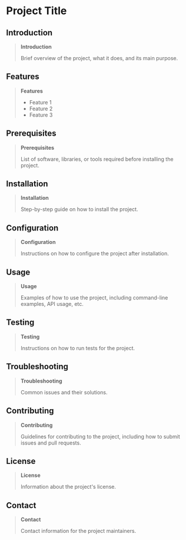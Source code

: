 # Project Title

## Introduction

> **Introduction**
> 
> Brief overview of the project, what it does, and its main purpose.

## Features

> **Features**
> 
> - Feature 1
> - Feature 2
> - Feature 3

## Prerequisites

> **Prerequisites**
> 
> List of software, libraries, or tools required before installing the project.

## Installation

> **Installation**
> 
> Step-by-step guide on how to install the project.

## Configuration

> **Configuration**
> 
> Instructions on how to configure the project after installation.

## Usage

> **Usage**
> 
> Examples of how to use the project, including command-line examples, API usage, etc.

## Testing

> **Testing**
> 
> Instructions on how to run tests for the project.

## Troubleshooting

> **Troubleshooting**
> 
> Common issues and their solutions.

## Contributing

> **Contributing**
> 
> Guidelines for contributing to the project, including how to submit issues and pull requests.

## License

> **License**
> 
> Information about the project's license.

## Contact

> **Contact**
> 
> Contact information for the project maintainers.
